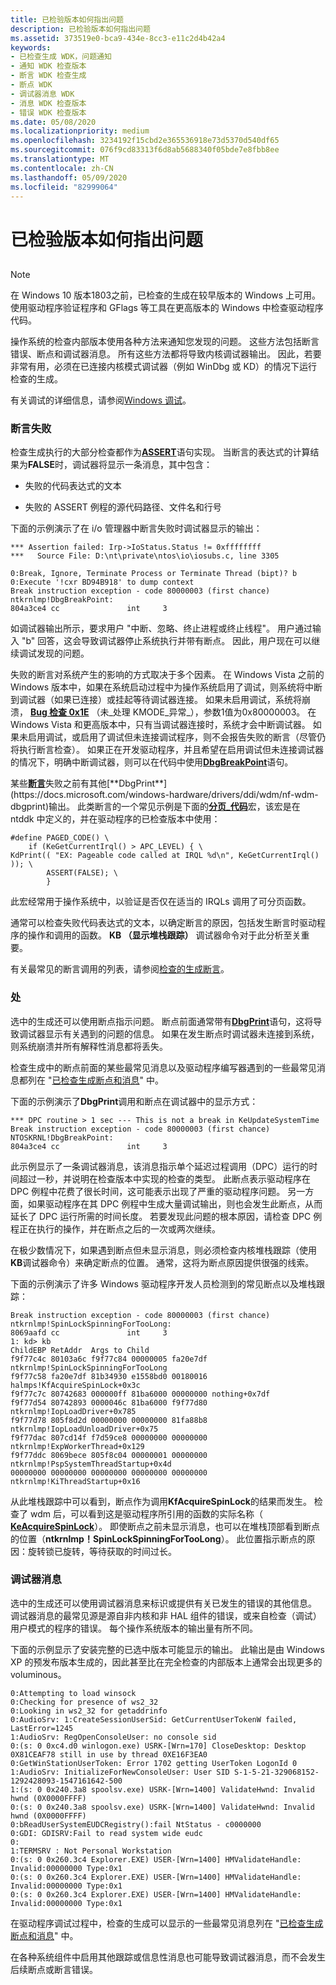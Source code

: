 ```yaml
---
title: 已检验版本如何指出问题
description: 已检验版本如何指出问题
ms.assetid: 373519e0-bca9-434e-8cc3-e11c2d4b42a4
keywords:
- 已检查生成 WDK，问题通知
- 通知 WDK 检查版本
- 断言 WDK 检查生成
- 断点 WDK
- 调试器消息 WDK
- 消息 WDK 检查版本
- 错误 WDK 检查版本
ms.date: 05/08/2020
ms.localizationpriority: medium
ms.openlocfilehash: 3234192f15cbd2e365536918e73d5370d540df65
ms.sourcegitcommit: 076f9cd83313f6d8ab5688340f05bde7e8fbb8ee
ms.translationtype: MT
ms.contentlocale: zh-CN
ms.lasthandoff: 05/09/2020
ms.locfileid: "82999064"
---
```

# <a name="how-the-checked-build-indicates-a-problem"></a>已检验版本如何指出问题

## <span id="ddk_how_the_checked_build_indicates_a_problem_tools"></span><span id="DDK_HOW_THE_CHECKED_BUILD_INDICATES_A_PROBLEM_TOOLS"></span>

> [!NOTE]
> 在 Windows 10 版本1803之前，已检查的生成在较早版本的 Windows 上可用。
> 使用驱动程序验证程序和 GFlags 等工具在更高版本的 Windows 中检查驱动程序代码。

操作系统的检查内部版本使用各种方法来通知您发现的问题。 这些方法包括断言错误、断点和调试器消息。 所有这些方法都将导致内核调试器输出。 因此，若要非常有用，必须在已连接内核模式调试器（例如 WinDbg 或 KD）的情况下运行检查的生成。

有关调试的详细信息，请参阅[Windows 调试](https://docs.microsoft.com/windows-hardware/drivers/debugger/index)。

### <a name="span-idassert_failuresspanspan-idassert_failuresspanassert-failures"></a><span id="assert_failures"></span><span id="ASSERT_FAILURES"></span>断言失败

检查生成执行的大部分检查都作为[**ASSERT**](https://docs.microsoft.com/previous-versions/windows/hardware/previsioning-framework/ff542107(v=vs.85))语句实现。 当断言的表达式的计算结果为**FALSE**时，调试器将显示一条消息，其中包含：

-   失败的代码表达式的文本

-   失败的 ASSERT 例程的源代码路径、文件名和行号

下面的示例演示了在 i/o 管理器中断言失败时调试器显示的输出：

```
*** Assertion failed: Irp->IoStatus.Status != 0xffffffff
***   Source File: D:\nt\private\ntos\io\iosubs.c, line 3305

0:Break, Ignore, Terminate Process or Terminate Thread (bipt)? b
0:Execute '!cxr BD94B918' to dump context
Break instruction exception - code 80000003 (first chance)
ntkrnlmp!DbgBreakPoint:
804a3ce4 cc               int     3
```

如调试器输出所示，要求用户 "中断、忽略、终止进程或终止线程"。 用户通过输入 "b" 回答，这会导致调试器停止系统执行并带有断点。 因此，用户现在可以继续调试发现的问题。

失败的断言对系统产生的影响的方式取决于多个因素。 在 Windows Vista 之前的 Windows 版本中，如果在系统启动过程中为操作系统启用了调试，则系统将中断到调试器（如果已连接）或挂起等待调试器连接。 如果未启用调试，系统将崩溃， [**Bug 检查 0x1E**](https://docs.microsoft.com/windows-hardware/drivers/debugger/bug-check-0x1e--kmode-exception-not-handled) （未\_处理 KMODE\_异常\_），参数1值为0x80000003。 在 Windows Vista 和更高版本中，只有当调试器连接时，系统才会中断调试器。 如果未启用调试，或启用了调试但未连接调试程序，则不会报告失败的断言（尽管仍将执行断言检查）。 如果正在开发驱动程序，并且希望在启用调试但未连接调试器的情况下，明确中断调试器，则可以在代码中使用[**DbgBreakPoint**](https://docs.microsoft.com/windows-hardware/drivers/ddi/wdm/nf-wdm-dbgbreakpoint)语句。

某些[**断言**](https://docs.microsoft.com/previous-versions/windows/hardware/previsioning-framework/ff542107(v=vs.85))失败之前有其他[**DbgPrint**](https://docs.microsoft.com/windows-hardware/drivers/ddi/wdm/nf-wdm-dbgprint)输出。 此类断言的一个常见示例是下面的[**分页\_代码**](https://docs.microsoft.com/windows-hardware/drivers/kernel/mm-bad-pointer)宏，该宏是在 ntddk 中定义的，并在驱动程序的已检查版本中使用：

```
#define PAGED_CODE() \
    if (KeGetCurrentIrql() > APC_LEVEL) { \
KdPrint(( "EX: Pageable code called at IRQL %d\n", KeGetCurrentIrql() )); \
        ASSERT(FALSE); \
        }
```

此宏经常用于操作系统中，以验证是否仅在适当的 IRQLs 调用了可分页函数。

通常可以检查失败代码表达式的文本，以确定断言的原因，包括发生断言时驱动程序的操作和调用的函数。 **KB （显示堆栈跟踪）** 调试器命令对于此分析至关重要。

有关最常见的断言调用的列表，请参阅[检查的生成断言](checked-build-asserts.md)。

### <a name="span-idbreakpointsspanspan-idbreakpointsspanbreakpoints"></a><span id="breakpoints"></span><span id="BREAKPOINTS"></span>处

选中的生成还可以使用断点指示问题。 断点前面通常带有[**DbgPrint**](https://docs.microsoft.com/windows-hardware/drivers/ddi/wdm/nf-wdm-dbgprint)语句，这将导致调试器显示有关遇到的问题的信息。 如果在发生断点时调试器未连接到系统，则系统崩溃并所有解释性消息都将丢失。

检查生成中的断点前面的某些最常见消息以及驱动程序编写器遇到的一些最常见消息都列在 "[已检查生成断点和消息](checked-build-breakpoints-and-messages.md)" 中。

下面的示例演示了**DbgPrint**调用和断点在调试器中的显示方式：

```
*** DPC routine > 1 sec --- This is not a break in KeUpdateSystemTime
Break instruction exception - code 80000003 (first chance)
NTOSKRNL!DbgBreakPoint:
804a3ce4 cc               int     3
```

此示例显示了一条调试器消息，该消息指示单个延迟过程调用（DPC）运行的时间超过一秒，并说明在检查版本中实现的检查的类型。 此断点表示驱动程序在 DPC 例程中花费了很长时间，这可能表示出现了严重的驱动程序问题。 另一方面，如果驱动程序在其 DPC 例程中生成大量调试输出，则也会发生此断点，从而延长了 DPC 运行所需的时间长度。 若要发现此问题的根本原因，请检查 DPC 例程正在执行的操作，并在断点之后的一次或两次继续。

在极少数情况下，如果遇到断点但未显示消息，则必须检查内核堆栈跟踪（使用**KB**调试器命令）来确定断点的位置。 通常，这将为断点原因提供很强的线索。

下面的示例演示了许多 Windows 驱动程序开发人员检测到的常见断点以及堆栈跟踪：

```
Break instruction exception - code 80000003 (first chance)
ntkrnlmp!SpinLockSpinningForTooLong:
8069aafd cc               int     3
1: kd> kb
ChildEBP RetAddr  Args to Child              
f9f77c4c 80103a6c f9f77c84 00000005 fa20e7df ntkrnlmp!SpinLockSpinningForTooLong
f9f77c58 fa20e7df 81b34930 e1558bd0 00180016 halmps!KfAcquireSpinLock+0x3c
f9f77c7c 80742683 000000ff 81ba6000 00000000 nothing+0x7df
f9f77d54 80742893 0000046c 81ba6000 f9f77d80 ntkrnlmp!IopLoadDriver+0x785
f9f77d78 805f8d2d 00000000 00000000 81fa88b8 ntkrnlmp!IopLoadUnloadDriver+0x75
f9f77dac 807cd14f f7d59ce8 00000000 00000000 ntkrnlmp!ExpWorkerThread+0x129
f9f77ddc 8069bece 805f8c04 00000001 00000000 ntkrnlmp!PspSystemThreadStartup+0x4d
00000000 00000000 00000000 00000000 00000000 ntkrnlmp!KiThreadStartup+0x16
```

从此堆栈跟踪中可以看到，断点作为调用**KfAcquireSpinLock**的结果而发生。 检查了 wdm 后，可以看到这是驱动程序所引用的函数的实际名称（ [**KeAcquireSpinLock**](https://docs.microsoft.com/windows-hardware/drivers/ddi/wdm/nf-wdm-keacquirespinlock)）。 即使断点之前未显示消息，也可以在堆栈顶部看到断点的位置（**ntkrnlmp！SpinLockSpinningForTooLong**）。 此位置指示断点的原因：旋转锁已旋转，等待获取的时间过长。

### <a name="span-iddebugger_messagesspanspan-iddebugger_messagesspandebugger-messages"></a><span id="debugger_messages"></span><span id="DEBUGGER_MESSAGES"></span>调试器消息

选中的生成还可以使用调试器消息来标识或提供有关已发生的错误的其他信息。 调试器消息的最常见源是源自非内核和非 HAL 组件的错误，或来自检查（调试）用户模式的程序的错误。 每个操作系统版本的输出量有所不同。

下面的示例显示了安装完整的已选中版本可能显示的输出。 此输出是由 Windows XP 的预发布版本生成的，因此甚至比在完全检查的内部版本上通常会出现更多的 voluminous。

```
0:Attempting to load winsock
0:Checking for presence of ws2_32
0:Looking in ws2_32 for getaddrinfo
0:AudioSrv: 1:CreateSessionUserSid: GetCurrentUserTokenW failed, LastError=1245
1:AudioSrv: RegOpenConsoleUser: no console sid
0:(s: 0 0xc4.d0 winlogon.exe) USRK-[Wrn=170] CloseDesktop: Desktop 0X81CEAF78 still in use by thread 0XE16F3EA0
0:GetWinStationUserToken: Error 1702 getting UserToken LogonId 0
1:AudioSrv: InitializeForNewConsoleUser: User SID S-1-5-21-329068152-1292428093-1547161642-500
1:(s: 0 0x240.3a8 spoolsv.exe) USRK-[Wrn=1400] ValidateHwnd: Invalid hwnd (0X0000FFFF)
0:(s: 0 0x240.3a8 spoolsv.exe) USRK-[Wrn=1400] ValidateHwnd: Invalid hwnd (0X0000FFFF)
0:bReadUserSystemEUDCRegistry():fail NtStatus - c0000000
0:GDI: GDISRV:Fail to read system wide eudc
0:
1:TERMSRV : Not Personal Workstation
0:(s: 0 0x260.3c4 Explorer.EXE) USER-[Wrn=1400] HMValidateHandle: Invalid:00000000 Type:0x1
0:(s: 0 0x260.3c4 Explorer.EXE) USER-[Wrn=1400] HMValidateHandle: Invalid:00000000 Type:0x1
0:(s: 0 0x260.3c4 Explorer.EXE) USER-[Wrn=1400] HMValidateHandle: Invalid:00000000 Type:0x1
```

在驱动程序调试过程中，检查的生成可以显示的一些最常见消息列在 "[已检查生成断点和消息](checked-build-breakpoints-and-messages.md)" 中。

在各种系统组件中启用其他跟踪或信息性消息也可能导致调试器消息，而不会发生后续断点或断言错误。

 

 





